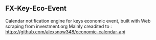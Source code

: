 ## FX-Key-Eco-Event
Calendar notification engine for keys economic event, built with Web scraping from investment.org
Mainly creadited to : https://github.com/alexsnow348/economic-calendar-api
